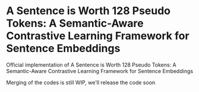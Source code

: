 # A Sentence is Worth 128 Pseudo Tokens: A Semantic-Aware Contrastive Learning Framework for Sentence Embeddings
Official implementation of A Sentence is Worth 128 Pseudo Tokens: A Semantic-Aware Contrastive Learning Framework for Sentence Embeddings

Merging of the codes is still WIP, we'll release the code soon
